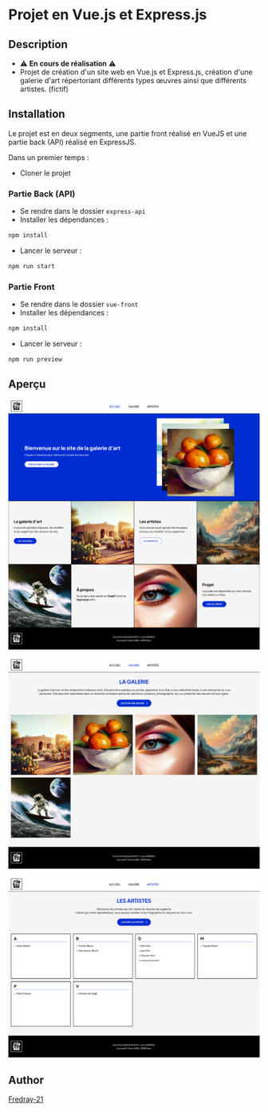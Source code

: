 # Projet en Vue.js et Express.js
## Description
- ⚠️ **En cours de réalisation** ⚠️
- Projet de création d'un site web en Vue.js et Express.js, création d'une galerie d'art répertoriant différents types œuvres ainsi que différents artistes. (fictif)

## Installation
Le projet est en deux segments, une partie front réalisé en VueJS et une partie back (API) réalisé en ExpressJS.

Dans un premier temps : 
- Cloner le projet

### Partie Back (API)
- Se rendre dans le dossier `express-api`
- Installer les dépendances :
```bash
npm install
```
- Lancer le serveur :
```bash
npm run start
```

### Partie Front
- Se rendre dans le dossier `vue-front`
- Installer les dépendances :
```bash
npm install
```
- Lancer le serveur :
```bash
npm run preview
```

## Aperçu

![img.png](utils/img.png)

![galerie.png](utils/galerie.png)

![artistes.png](utils/artistes.png)

## Author
[Fredray-21](https://github.com/Fredray-21)